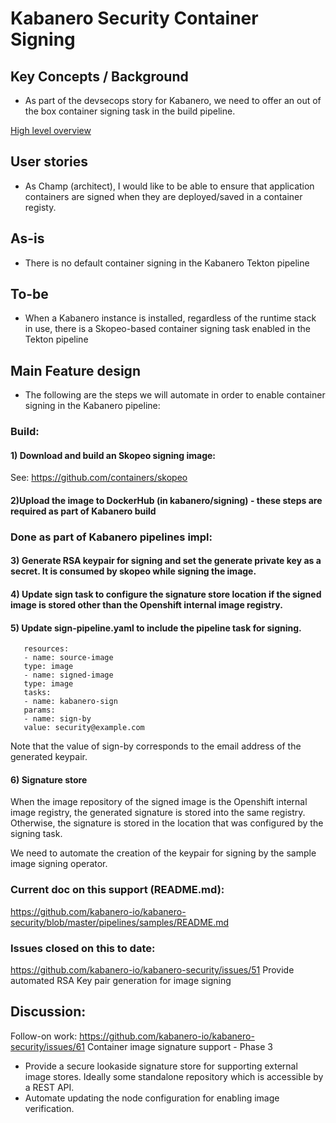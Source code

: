 # Kabanero Security Container Signing

## Key Concepts / Background
- As part of the devsecops story for Kabanero, we need to offer an out of the box container signing task in the build pipeline.

[High level overview](../design/Kabanero_scan_sign.pdf)

## User stories
- As Champ (architect), I would like to be able to ensure that application containers are signed when they are deployed/saved in a container registy.

## As-is

- There is no default container signing in the Kabanero Tekton pipeline

## To-be
- When a Kabanero instance is installed, regardless of the runtime stack in use, there is a Skopeo-based container signing task enabled in the Tekton pipeline

## Main Feature design

- The following are the steps we will automate in order to enable container signing in the Kabanero pipeline:
### Build:
#### 1) Download and build an Skopeo signing image:
See: https://github.com/containers/skopeo

#### 2)Upload the image to DockerHub (in kabanero/signing) - these steps are required as part of Kabanero build

### Done as part of Kabanero pipelines impl:

#### 3) Generate RSA keypair for signing and set the generate private key as a secret. It is consumed by skopeo while signing the image.

#### 4) Update sign task to configure the signature store location if the signed image is stored other than the Openshift internal image registry.

#### 5) Update sign-pipeline.yaml to include the pipeline task for signing.

```
   resources:
   - name: source-image
   type: image
   - name: signed-image
   type: image
   tasks:
   - name: kabanero-sign
   params:
   - name: sign-by
   value: security@example.com
```

Note that the value of sign-by corresponds to the email address of the generated keypair.

#### 6) Signature store
When the image repository of the signed image is the Openshift internal image registry, the generated signature is stored into the same registry.  Otherwise, the signature is stored in the location that was configured by the signing task.

We need to automate the creation of the keypair for signing by the sample image signing operator.

### Current doc on this support (README.md):
https://github.com/kabanero-io/kabanero-security/blob/master/pipelines/samples/README.md

### Issues closed on this to date:
https://github.com/kabanero-io/kabanero-security/issues/51  Provide automated RSA Key pair generation for image signing


## Discussion:  
Follow-on work:
https://github.com/kabanero-io/kabanero-security/issues/61   Container image signature support - Phase 3

- Provide a secure lookaside signature store for supporting external image stores. Ideally some standalone repository which is accessible by a REST API.
- Automate updating the node configuration for enabling image verification.


